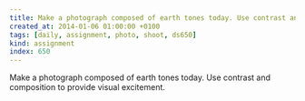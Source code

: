 ```yaml
---
title: Make a photograph composed of earth tones today. Use contrast and composition to provide visual excitement.
created_at: 2014-01-06 01:00:00 +0100
tags: [daily, assignment, photo, shoot, ds650]
kind: assignment
index: 650
---
```


Make a photograph composed of earth tones today. Use contrast and composition to provide visual excitement.
